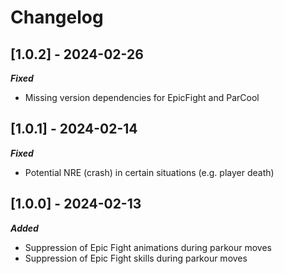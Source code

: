 # Changelog

## [1.0.2] - 2024-02-26

***Fixed***

- Missing version dependencies for EpicFight and ParCool

## [1.0.1] - 2024-02-14

***Fixed***

- Potential NRE (crash) in certain situations (e.g. player death)

## [1.0.0] - 2024-02-13

***Added***

- Suppression of Epic Fight animations during parkour moves
- Suppression of Epic Fight skills during parkour moves
